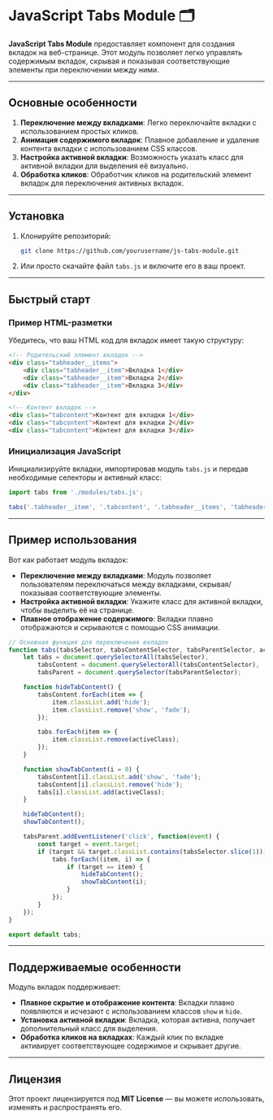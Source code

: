 
# JavaScript Tabs Module 🗂️

**JavaScript Tabs Module** предоставляет компонент для создания вкладок на веб-странице. Этот модуль позволяет легко управлять содержимым вкладок, скрывая и показывая соответствующие элементы при переключении между ними.

---

## Основные особенности

1. **Переключение между вкладками**: Легко переключайте вкладки с использованием простых кликов.
2. **Анимация содержимого вкладок**: Плавное добавление и удаление контента вкладки с использованием CSS классов.
3. **Настройка активной вкладки**: Возможность указать класс для активной вкладки для выделения её визуально.
4. **Обработка кликов**: Обработчик кликов на родительский элемент вкладок для переключения активных вкладок.

---

## Установка

1. Клонируйте репозиторий:
   ```bash
   git clone https://github.com/yourusername/js-tabs-module.git
   ```

2. Или просто скачайте файл `tabs.js` и включите его в ваш проект.

---

## Быстрый старт

### Пример HTML-разметки

Убедитесь, что ваш HTML код для вкладок имеет такую структуру:

```html
<!-- Родительский элемент вкладок -->
<div class="tabheader__items">
    <div class="tabheader__item">Вкладка 1</div>
    <div class="tabheader__item">Вкладка 2</div>
    <div class="tabheader__item">Вкладка 3</div>
</div>

<!-- Контент вкладок -->
<div class="tabcontent">Контент для вкладки 1</div>
<div class="tabcontent">Контент для вкладки 2</div>
<div class="tabcontent">Контент для вкладки 3</div>
```

### Инициализация JavaScript

Инициализируйте вкладки, импортировав модуль `tabs.js` и передав необходимые селекторы и активный класс:

```javascript
import tabs from './modules/tabs.js';

tabs('.tabheader__item', '.tabcontent', '.tabheader__items', 'tabheader__item_active');
```

---

## Пример использования

Вот как работает модуль вкладок:

- **Переключение между вкладками**: Модуль позволяет пользователям переключаться между вкладками, скрывая/показывая соответствующие элементы.
- **Настройка активной вкладки**: Укажите класс для активной вкладки, чтобы выделить её на странице.
- **Плавное отображение содержимого**: Вкладки плавно отображаются и скрываются с помощью CSS анимации.

```javascript
// Основная функция для переключения вкладок
function tabs(tabsSelector, tabsContentSelector, tabsParentSelector, activeClass) {
    let tabs = document.querySelectorAll(tabsSelector),
        tabsContent = document.querySelectorAll(tabsContentSelector),
        tabsParent = document.querySelector(tabsParentSelector);

    function hideTabContent() {
        tabsContent.forEach(item => {
            item.classList.add('hide');
            item.classList.remove('show', 'fade');
        });

        tabs.forEach(item => {
            item.classList.remove(activeClass);
        });
    }

    function showTabContent(i = 0) {
        tabsContent[i].classList.add('show', 'fade');
        tabsContent[i].classList.remove('hide');
        tabs[i].classList.add(activeClass);
    }

    hideTabContent();
    showTabContent();

    tabsParent.addEventListener('click', function(event) {
        const target = event.target;
        if (target && target.classList.contains(tabsSelector.slice(1))) {
            tabs.forEach((item, i) => {
                if (target == item) {
                    hideTabContent();
                    showTabContent(i);
                }
            });
        }
    });
}

export default tabs;
```

---

## Поддерживаемые особенности

Модуль вкладок поддерживает:

- **Плавное скрытие и отображение контента**: Вкладки плавно появляются и исчезают с использованием классов `show` и `hide`.
- **Установка активной вкладки**: Вкладка, которая активна, получает дополнительный класс для выделения.
- **Обработка кликов на вкладках**: Каждый клик по вкладке активирует соответствующее содержимое и скрывает другие.

---

## Лицензия

Этот проект лицензируется под **MIT License** — вы можете использовать, изменять и распространять его.
